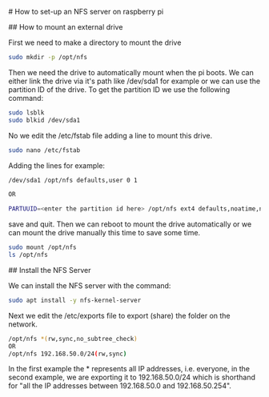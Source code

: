 # How to set-up an NFS server on raspberry pi 

## How to mount an external drive 

First we need to make a directory to mount the drive 

```bash 
sudo mkdir -p /opt/nfs
```

Then we need the drive to automatically mount when the pi boots. We can either link the drive via it's path like /dev/sda1 for example or we can use the partition ID of the drive. To get the partition ID we use the following command: 

```bash
sudo lsblk
sudo blkid /dev/sda1
```

No we edit the /etc/fstab file adding a line to mount this drive. 

```bash 
sudo nano /etc/fstab
```

Adding the lines for example: 

```bash 
/dev/sda1 /opt/nfs defaults,user 0 1 

OR

PARTUUID=<enter the partition id here> /opt/nfs ext4 defaults,noatime,nodiratime 0 2 
```

save and quit. Then we can reboot to mount the drive automatically or we can mount the drive manually this time to save some time. 

```bash 
sudo mount /opt/nfs
ls /opt/nfs
```


## Install the NFS Server 

We can install the NFS server with the command: 

```bash 
sudo apt install -y nfs-kernel-server 
```

Next we edit the /etc/exports file to export (share) the folder on the network. 

```bash 
/opt/nfs *(rw,sync,no_subtree_check)
OR
/opt/nfs 192.168.50.0/24(rw,sync)
```

In the first example the * represents all IP addresses, i.e. everyone, in the second example, we are exporting it to 192.168.50.0/24 which is shorthand for "all the IP addresses between 192.168.50.0 and 192.168.50.254".

